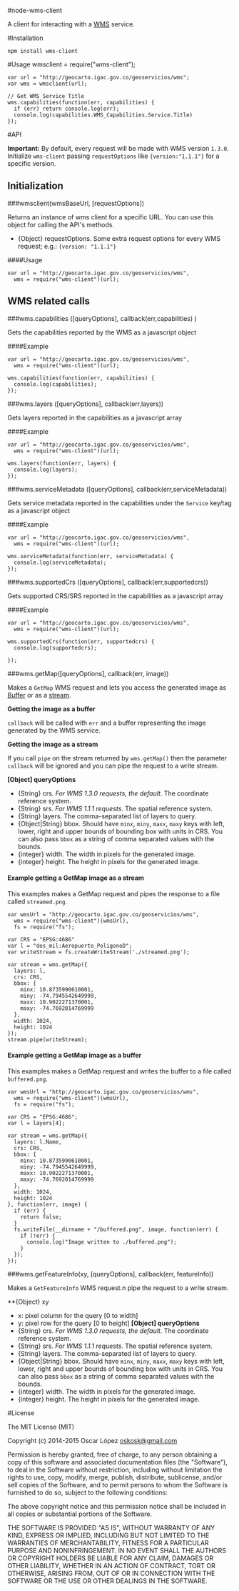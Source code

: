 #node-wms-client

A client for interacting with a [WMS](http://en.wikipedia.org/wiki/Web_Map_Service) service.


#Installation

    npm install wms-client

#Usage
    wmsclient = require("wms-client");
  
    var url = "http://geocarto.igac.gov.co/geoservicios/wms";
    var wms = wmsclient(url);

    // Get WMS Service Title 
    wms.capabilities(function(err, capabilities) {
      if (err) return console.log(err);
      console.log(capabilities.WMS_Capabilities.Service.Title)
    });

#API

**Important:** By default, every request will be made with WMS version `1.3.0`.
Initialize `wms-client` passing `requestOptions` like `{version:"1.1.1"}` for a specific version.

## Initialization

###wmsclient(wmsBaseUrl, [requestOptions])

Returns an instance of wms client for a specific URL. You can use
this object for calling the API's methods.

* {Object} requestOptions. Some extra request options for every WMS
request; e.g.: `{version: "1.1.1"}`

####Usage

    var url = "http://geocarto.igac.gov.co/geoservicios/wms",
      wms = require("wms-client")(url);

## WMS related calls

###wms.capabilities ([queryOptions], callback(err,capabilities) )

Gets the capabilities reported by the WMS as a javascript object


####Example
    
    var url = "http://geocarto.igac.gov.co/geoservicios/wms",
      wms = require("wms-client")(url);

    wms.capabilities(function(err, capabilities) {
      console.log(capabilities);
    });

###wms.layers ([queryOptions], callback(err,layers))

Gets layers reported in the capabilities as a javascript array

####Example
    
    var url = "http://geocarto.igac.gov.co/geoservicios/wms",
      wms = require("wms-client")(url);

    wms.layers(function(err, layers) {
      console.log(layers);
    });

###wms.serviceMetadata ([queryOptions], callback(err,serviceMetadata))

Gets service metadata reported in the capabilities under the `Service` key/tag as a javascript object

####Example
    
    var url = "http://geocarto.igac.gov.co/geoservicios/wms",
      wms = require("wms-client")(url);    

    wms.serviceMetadata(function(err, serviceMetadata) {
      console.log(serviceMetadata);
    });

###wms.supportedCrs ([queryOptions], callback(err,supportedcrs))

Gets supported CRS/SRS reported in the capabilities as a javascript array

####Example
    
    var url = "http://geocarto.igac.gov.co/geoservicios/wms",
      wms = require("wms-client")(url);    

    wms.supportedCrs(function(err, supportedcrs) {
      console.log(supportedcrs);

    });

###wms.getMap([queryOptions], callback(err, image))

Makes a `GetMap` WMS request and lets you access the generated image as 
[Buffer](http://nodejs.org/api/buffer.html) or as a [stream](http://nodejs.org/api/stream.html).

**Getting the image as a buffer**

`callback` will be called with `err` and a buffer representing the image
 generated by the WMS service.

**Getting the image as a stream**

If you call `pipe` on the stream returned by `wms.getMap()` then the parameter
`callback` will be ignored and you can pipe the request to a write stream.

**[Object] queryOptions**
* {String} crs. _For WMS 1.3.0 requests, the default_. The coordinate reference system.
* {String} srs. _For WMS 1.1.1 requests_. The spatial reference system.
* {String} layers. The comma-separated list of layers to query.
* {Object|String} bbox. Should have `minx`, `miny`, `maxx`, `maxy` keys with 
  left, lower, right and upper bounds of bounding box with units in CRS. 
  You can also pass `bbox` as a string of comma separated values with the bounds.
* {integer} width. The width in pixels for the generated image.
* {integer} height. The height in pixels for the generated image.

#### Example getting a GetMap image as a stream

This examples makes a GetMap request and pipes the response to a file called `streamed.png`.

    var wmsUrl = "http://geocarto.igac.gov.co/geoservicios/wms",
      wms = require("wms-client")(wmsUrl),
      fs = require("fs");

    var CRS = "EPSG:4686"
    var l = "dos_mil:Aeropuerto_PoligonoD";
    var writeStream = fs.createWriteStream('./streamed.png');

    var stream = wms.getMap({
      layers: l,
      crs: CRS,
      bbox: {
        minx: 10.8735990610001,
        miny: -74.7945542649999,
        maxx: 10.9022271370001,
        maxy: -74.7692014769999
      },
      width: 1024,
      height: 1024
    });
    stream.pipe(writeStream);

#### Example getting a GetMap image as a buffer

This examples makes a GetMap request and writes the buffer to a file called `buffered.png`.

    var wmsUrl = "http://geocarto.igac.gov.co/geoservicios/wms",
      wms = require("wms-client")(wmsUrl),
      fs = require("fs");

    var CRS = "EPSG:4686";
    var l = layers[4];

    var stream = wms.getMap({
      layers: l.Name,
      crs: CRS,
      bbox: {
        minx: 10.8735990610001,
        miny: -74.7945542649999,
        maxx: 10.9022271370001,
        maxy: -74.7692014769999
      },
      width: 1024,
      height: 1024
    }, function(err, image) {
      if (err) {
        return false;
      }
      fs.writeFile(__dirname + "/buffered.png", image, function(err) {
        if (!err) {
          console.log("Image written to ./buffered.png");
        }
      });
    });

###wms.getFeatureInfo(xy, [queryOptions], callback(err, featureInfo))

Makes a `GetFeatureInfo` WMS request.n pipe the request to a write stream.

**{Object} xy
* x: pixel column for the query [0 to width]
* y: pixel row for the query [0 to height]
**[Object] queryOptions**
* {String} crs. _For WMS 1.3.0 requests, the default_. The coordinate reference system.
* {String} srs. _For WMS 1.1.1 requests_. The spatial reference system.
* {String} layers. The comma-separated list of layers to query.
* {Object|String} bbox. Should have `minx`, `miny`, `maxx`, `maxy` keys with 
  left, lower, right and upper bounds of bounding box with units in CRS. 
  You can also pass `bbox` as a string of comma separated values with the bounds.
* {integer} width. The width in pixels for the generated image.
* {integer} height. The height in pixels for the generated image.


#License

The MIT License (MIT)

Copyright (c) 2014-2015 Oscar López <oskosk@gmail.com>

Permission is hereby granted, free of charge, to any person obtaining a copy
of this software and associated documentation files (the "Software"), to deal
in the Software without restriction, including without limitation the rights
to use, copy, modify, merge, publish, distribute, sublicense, and/or sell
copies of the Software, and to permit persons to whom the Software is
furnished to do so, subject to the following conditions:

The above copyright notice and this permission notice shall be included in all
copies or substantial portions of the Software.

THE SOFTWARE IS PROVIDED "AS IS", WITHOUT WARRANTY OF ANY KIND, EXPRESS OR
IMPLIED, INCLUDING BUT NOT LIMITED TO THE WARRANTIES OF MERCHANTABILITY,
FITNESS FOR A PARTICULAR PURPOSE AND NONINFRINGEMENT. IN NO EVENT SHALL THE
AUTHORS OR COPYRIGHT HOLDERS BE LIABLE FOR ANY CLAIM, DAMAGES OR OTHER
LIABILITY, WHETHER IN AN ACTION OF CONTRACT, TORT OR OTHERWISE, ARISING FROM,
OUT OF OR IN CONNECTION WITH THE SOFTWARE OR THE USE OR OTHER DEALINGS IN THE
SOFTWARE.